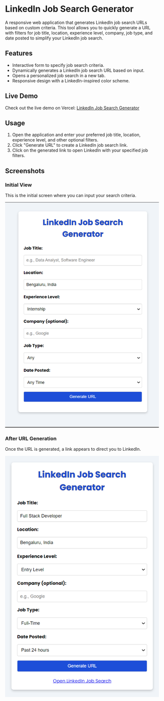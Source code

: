 # LinkedIn Job Search Generator

A responsive web application that generates LinkedIn job search URLs based on custom criteria. This tool allows you to quickly generate a URL with filters for job title, location, experience level, company, job type, and date posted to simplify your LinkedIn job search.

## Features
- Interactive form to specify job search criteria.
- Dynamically generates a LinkedIn job search URL based on input.
- Opens a personalized job search in a new tab.
- Responsive design with a LinkedIn-inspired color scheme.

## Live Demo
Check out the live demo on Vercel: [LinkedIn Job Search Generator](https://linkedin-job-finder.vercel.app)

## Usage
1. Open the application and enter your preferred job title, location, experience level, and other optional filters.
2. Click "Generate URL" to create a LinkedIn job search link.
3. Click on the generated link to open LinkedIn with your specified job filters.

## Screenshots

### Initial View
This is the initial screen where you can input your search criteria.

![Screenshot - Initial View](screenshots/screenshot1.png)

### After URL Generation
Once the URL is generated, a link appears to direct you to LinkedIn.

![Screenshot - URL Generated](screenshots/screenshot2.png)